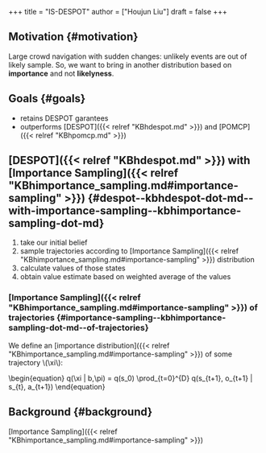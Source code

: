 +++
title = "IS-DESPOT"
author = ["Houjun Liu"]
draft = false
+++

## Motivation {#motivation}

Large crowd navigation with sudden changes: unlikely events are out of likely sample. So, we want to bring in another distribution based on **importance** and not **likelyness**.


## Goals {#goals}

-   retains DESPOT garantees
-   outperforms [DESPOT]({{< relref "KBhdespot.md" >}}) and [POMCP]({{< relref "KBhpomcp.md" >}})


## [DESPOT]({{< relref "KBhdespot.md" >}}) with [Importance Sampling]({{< relref "KBhimportance_sampling.md#importance-sampling" >}}) {#despot--kbhdespot-dot-md--with-importance-sampling--kbhimportance-sampling-dot-md}

1.  take our initial belief
2.  sample trajectories according to [Importance Sampling]({{< relref "KBhimportance_sampling.md#importance-sampling" >}}) distribution
3.  calculate values of those states
4.  obtain value estimate based on weighted average of the values


### [Importance Sampling]({{< relref "KBhimportance_sampling.md#importance-sampling" >}}) of trajectories {#importance-sampling--kbhimportance-sampling-dot-md--of-trajectories}

We define an [importance distribution]({{< relref "KBhimportance_sampling.md#importance-sampling" >}}) of some trajectory \\(\xi\\):

\begin{equation}
q(\xi | b,\pi) = q(s\_0) \prod\_{t=0}^{D} q(s\_{t+1}, o\_{t+1} | s\_{t}, a\_{t+1})
\end{equation}


## Background {#background}

[Importance Sampling]({{< relref "KBhimportance_sampling.md#importance-sampling" >}})
